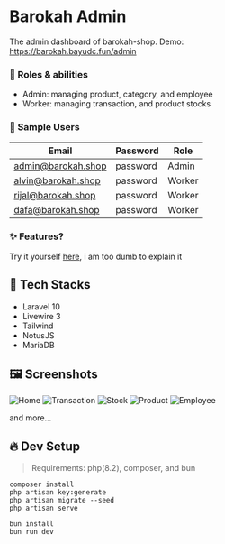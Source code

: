 # Barokah Admin

The admin dashboard of barokah-shop. Demo: https://barokah.bayudc.fun/admin

### 🧢 Roles & abilities

- Admin: managing product, category, and employee
- Worker: managing transaction, and product stocks

### 👤 Sample Users

| Email              | Password | Role   |
| ------------------ | -------- | ------ |
| admin@barokah.shop | password | Admin  |
| alvin@barokah.shop | password | Worker |
| rijal@barokah.shop | password | Worker |
| dafa@barokah.shop  | password | Worker |

### ✨ Features?

Try it yourself [here](https://barokah.bayudc.fun/admin), i am too dumb to explain it

## 🎨 Tech Stacks

- Laravel 10
- Livewire 3
- Tailwind
- NotusJS
- MariaDB

## 🖼 Screenshots

![Home](https://media.discordapp.net/attachments/946013429200723989/1205312868908793907/Screenshot_from_2024-02-09_07-40-24.png?ex=65d7ea15&is=65c57515&hm=d5bb095ba632d90d89ec6ef79928922601debbdc008f07016358b34eb8a467ec&=&format=webp&quality=lossless&width=960&height=540)
![Transaction](https://media.discordapp.net/attachments/946013429200723989/1205312868334182420/Screenshot_from_2024-02-09_07-39-33.png?ex=65d7ea15&is=65c57515&hm=1d91bd1c96d02634a50a3a79c02b220a222fb7448f0d27626f92f27a83b0107d&=&format=webp&quality=lossless&width=960&height=540)
![Stock](https://media.discordapp.net/attachments/946013429200723989/1205312868627648523/Screenshot_from_2024-02-09_07-39-44.png?ex=65d7ea15&is=65c57515&hm=3b668b7d02028b7d945bedd030ca079fe97f134924de53d53377122af8a5064d&=&format=webp&quality=lossless&width=960&height=540)
![Product](https://media.discordapp.net/attachments/946013429200723989/1205312869231493160/Screenshot_from_2024-02-09_07-41-46.png?ex=65d7ea15&is=65c57515&hm=fb10ee6da05c10046c4a791f13ae9b5a9bf35df59a746727e1128eda36550e67&=&format=webp&quality=lossless&width=960&height=540)
![Employee](https://media.discordapp.net/attachments/946013429200723989/1205312869537943602/Screenshot_from_2024-02-09_07-41-55.png?ex=65d7ea15&is=65c57515&hm=be9b9669f6c8af3d0e430ceaeee902dbcf511a1f846709b32810034348be8e6d&=&format=webp&quality=lossless&width=960&height=540)

and more...

## 🔥 Dev Setup

> Requirements: php(8.2), composer, and bun

```
composer install
php artisan key:generate
php artisan migrate --seed
php artisan serve

bun install
bun run dev
```
